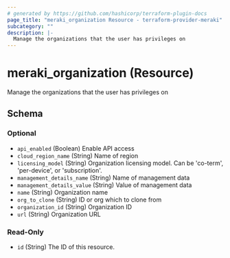 ```yaml
---
# generated by https://github.com/hashicorp/terraform-plugin-docs
page_title: "meraki_organization Resource - terraform-provider-meraki"
subcategory: ""
description: |-
  Manage the organizations that the user has privileges on
---
```


# meraki_organization (Resource)

Manage the organizations that the user has privileges on



<!-- schema generated by tfplugindocs -->
## Schema

### Optional

- `api_enabled` (Boolean) Enable API access
- `cloud_region_name` (String) Name of region
- `licensing_model` (String) Organization licensing model. Can be 'co-term', 'per-device', or 'subscription'.
- `management_details_name` (String) Name of management data
- `management_details_value` (String) Value of management data
- `name` (String) Organization name
- `org_to_clone` (String) ID or org which to clone from
- `organization_id` (String) Organization ID
- `url` (String) Organization URL

### Read-Only

- `id` (String) The ID of this resource.
